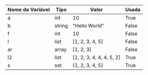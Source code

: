| Nome da Variável | Tipo | Valor | Usada |
|------------------|------|-------|-------|
|a|int|10|True|
|b|string|"Hello World"|False|
|f|int|10|False|
|l|list|[1, 2, 3, 4, 5]|False|
|ar|array|[1, 2, 3]|False|
|l2|list|[1, 2, 3, 4, 4, 4, 5, 2]|True|
|s|set|{1, 2, 3, 4, 5}|True|
